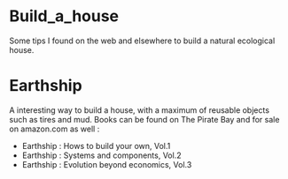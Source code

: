 # Build_a_house
Some tips I found on the web and elsewhere to build a natural ecological house.

# Earthship

A interesting way to build a house, with a maximum of reusable objects such as tires and mud. Books can be found on The Pirate Bay and for sale on amazon.com as well :
 - Earthship : Hows to build your own, Vol.1
 - Earthship : Systems and components, Vol.2
 - Earthship : Evolution beyond economics, Vol.3
